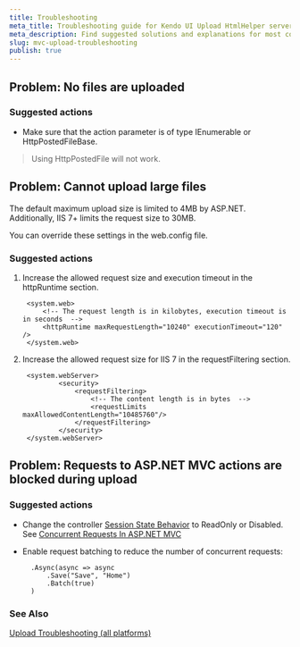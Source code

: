 ```yaml
---
title: Troubleshooting
meta_title: Troubleshooting guide for Kendo UI Upload HtmlHelper server-side wrapper
meta_description: Find suggested solutions and explanations for most common issues which may occur while using Kendo UI Upload HtmlHelper extension.
slug: mvc-upload-troubleshooting
publish: true
---
```


## Problem: No files are uploaded

### Suggested actions

* Make sure that the action parameter is of type IEnumerable<HttpPostedFileBase> or HttpPostedFileBase.

> Using HttpPostedFile will not work.

## Problem: Cannot upload large files

The default maximum upload size is limited to 4MB by ASP.NET. Additionally, IIS 7+ limits the request size to 30MB.

You can override these settings in the web.config file.

### Suggested actions

1. Increase the allowed request size and execution timeout in the httpRuntime section.

        <system.web>
            <!-- The request length is in kilobytes, execution timeout is in seconds  -->
            <httpRuntime maxRequestLength="10240" executionTimeout="120" />
        </system.web>

2. Increase the allowed request size for IIS 7 in the requestFiltering section.

        <system.webServer>
                <security>
                    <requestFiltering>
                        <!-- The content length is in bytes  -->
                        <requestLimits maxAllowedContentLength="10485760"/>
                    </requestFiltering>
                </security>
        </system.webServer>

## Problem: Requests to ASP.NET MVC actions are blocked during upload

### Suggested actions

* Change the controller [Session State Behavior](http://msdn.microsoft.com/en-us/library/system.web.sessionstate.sessionstatebehavior.aspx) to ReadOnly or Disabled.
See [Concurrent Requests In ASP.NET MVC](http://weblogs.asp.net/imranbaloch/archive/2010/07/10/concurrent-requests-in-asp-net-mvc.aspx)

* Enable request batching to reduce the number of concurrent requests:

        .Async(async => async
            .Save("Save", "Home")
            .Batch(true)
        )

### See Also

[Upload Troubleshooting (all platforms)](/getting-started/web/upload/troubleshooting)
 
